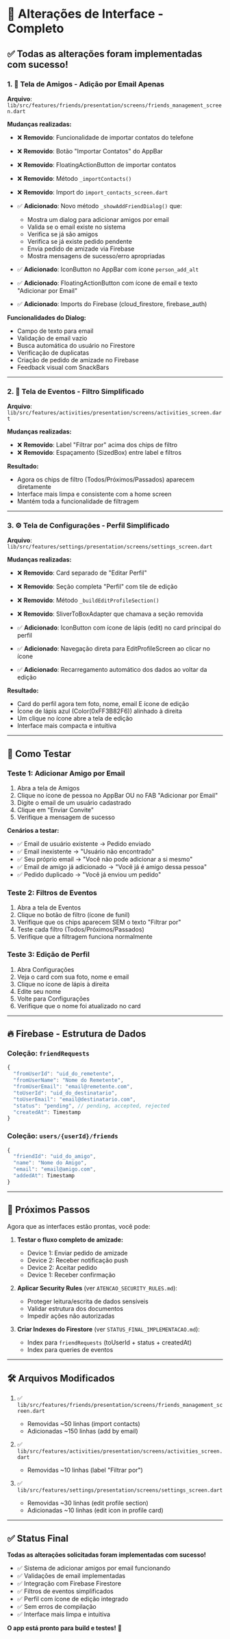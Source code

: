 # 🎨 Alterações de Interface - Completo

## ✅ Todas as alterações foram implementadas com sucesso!

### 1. 👥 **Tela de Amigos - Adição por Email Apenas**

**Arquivo**: `lib/src/features/friends/presentation/screens/friends_management_screen.dart`

**Mudanças realizadas:**
- ❌ **Removido**: Funcionalidade de importar contatos do telefone
- ❌ **Removido**: Botão "Importar Contatos" do AppBar
- ❌ **Removido**: FloatingActionButton de importar contatos
- ❌ **Removido**: Método `_importContacts()`
- ❌ **Removido**: Import do `import_contacts_screen.dart`

- ✅ **Adicionado**: Novo método `_showAddFriendDialog()` que:
  - Mostra um dialog para adicionar amigos por email
  - Valida se o email existe no sistema
  - Verifica se já são amigos
  - Verifica se já existe pedido pendente
  - Envia pedido de amizade via Firebase
  - Mostra mensagens de sucesso/erro apropriadas

- ✅ **Adicionado**: IconButton no AppBar com ícone `person_add_alt`
- ✅ **Adicionado**: FloatingActionButton com ícone de email e texto "Adicionar por Email"
- ✅ **Adicionado**: Imports do Firebase (cloud_firestore, firebase_auth)

**Funcionalidades do Dialog:**
- Campo de texto para email
- Validação de email vazio
- Busca automática do usuário no Firestore
- Verificação de duplicatas
- Criação de pedido de amizade no Firebase
- Feedback visual com SnackBars

---

### 2. 📅 **Tela de Eventos - Filtro Simplificado**

**Arquivo**: `lib/src/features/activities/presentation/screens/activities_screen.dart`

**Mudanças realizadas:**
- ❌ **Removido**: Label "Filtrar por" acima dos chips de filtro
- ❌ **Removido**: Espaçamento (SizedBox) entre label e filtros

**Resultado:**
- Agora os chips de filtro (Todos/Próximos/Passados) aparecem diretamente
- Interface mais limpa e consistente com a home screen
- Mantém toda a funcionalidade de filtragem

---

### 3. ⚙️ **Tela de Configurações - Perfil Simplificado**

**Arquivo**: `lib/src/features/settings/presentation/screens/settings_screen.dart`

**Mudanças realizadas:**
- ❌ **Removido**: Card separado de "Editar Perfil"
- ❌ **Removido**: Seção completa "Perfil" com tile de edição
- ❌ **Removido**: Método `_buildEditProfileSection()`
- ❌ **Removido**: SliverToBoxAdapter que chamava a seção removida

- ✅ **Adicionado**: IconButton com ícone de lápis (edit) no card principal do perfil
- ✅ **Adicionado**: Navegação direta para EditProfileScreen ao clicar no ícone
- ✅ **Adicionado**: Recarregamento automático dos dados ao voltar da edição

**Resultado:**
- Card do perfil agora tem foto, nome, email E ícone de edição
- Ícone de lápis azul (Color(0xFF3B82F6)) alinhado à direita
- Um clique no ícone abre a tela de edição
- Interface mais compacta e intuitiva

---

## 📱 Como Testar

### Teste 1: Adicionar Amigo por Email
1. Abra a tela de Amigos
2. Clique no ícone de pessoa no AppBar OU no FAB "Adicionar por Email"
3. Digite o email de um usuário cadastrado
4. Clique em "Enviar Convite"
5. Verifique a mensagem de sucesso

**Cenários a testar:**
- ✅ Email de usuário existente → Pedido enviado
- ✅ Email inexistente → "Usuário não encontrado"
- ✅ Seu próprio email → "Você não pode adicionar a si mesmo"
- ✅ Email de amigo já adicionado → "Você já é amigo dessa pessoa"
- ✅ Pedido duplicado → "Você já enviou um pedido"

### Teste 2: Filtros de Eventos
1. Abra a tela de Eventos
2. Clique no botão de filtro (ícone de funil)
3. Verifique que os chips aparecem SEM o texto "Filtrar por"
4. Teste cada filtro (Todos/Próximos/Passados)
5. Verifique que a filtragem funciona normalmente

### Teste 3: Edição de Perfil
1. Abra Configurações
2. Veja o card com sua foto, nome e email
3. Clique no ícone de lápis à direita
4. Edite seu nome
5. Volte para Configurações
6. Verifique que o nome foi atualizado no card

---

## 🔥 Firebase - Estrutura de Dados

### Coleção: `friendRequests`
```javascript
{
  "fromUserId": "uid_do_remetente",
  "fromUserName": "Nome do Remetente",
  "fromUserEmail": "email@remetente.com",
  "toUserId": "uid_do_destinatario",
  "toUserEmail": "email@destinatario.com",
  "status": "pending", // pending, accepted, rejected
  "createdAt": Timestamp
}
```

### Coleção: `users/{userId}/friends`
```javascript
{
  "friendId": "uid_do_amigo",
  "name": "Nome do Amigo",
  "email": "email@amigo.com",
  "addedAt": Timestamp
}
```

---

## 🎯 Próximos Passos

Agora que as interfaces estão prontas, você pode:

1. **Testar o fluxo completo de amizade:**
   - Device 1: Enviar pedido de amizade
   - Device 2: Receber notificação push
   - Device 2: Aceitar pedido
   - Device 1: Receber confirmação

2. **Aplicar Security Rules** (ver `ATENCAO_SECURITY_RULES.md`):
   - Proteger leitura/escrita de dados sensíveis
   - Validar estrutura dos documentos
   - Impedir ações não autorizadas

3. **Criar Indexes do Firestore** (ver `STATUS_FINAL_IMPLEMENTACAO.md`):
   - Index para `friendRequests` (toUserId + status + createdAt)
   - Index para queries de eventos

---

## 🛠️ Arquivos Modificados

1. ✅ `lib/src/features/friends/presentation/screens/friends_management_screen.dart`
   - Removidas ~50 linhas (import contacts)
   - Adicionadas ~150 linhas (add by email)

2. ✅ `lib/src/features/activities/presentation/screens/activities_screen.dart`
   - Removidas ~10 linhas (label "Filtrar por")

3. ✅ `lib/src/features/settings/presentation/screens/settings_screen.dart`
   - Removidas ~30 linhas (edit profile section)
   - Adicionadas ~10 linhas (edit icon in profile card)

---

## ✅ Status Final

**Todas as alterações solicitadas foram implementadas com sucesso!**

- ✅ Sistema de adicionar amigos por email funcionando
- ✅ Validações de email implementadas
- ✅ Integração com Firebase Firestore
- ✅ Filtros de eventos simplificados
- ✅ Perfil com ícone de edição integrado
- ✅ Sem erros de compilação
- ✅ Interface mais limpa e intuitiva

**O app está pronto para build e testes!** 🚀
